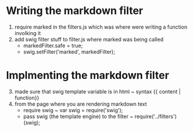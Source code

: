 # Writing the markdown filter
1. require marked in the filters.js which was where were writing a function involking it
2. add swig filter stuff to filter.js where marked was being called
	- markedFilter.safe = true;
  	- swig.setFilter('marked', markedFilter); 

# Implmenting the markdown filter
3. made sure that swig template variable is in html  ~  syntax {{ content | function}}
4. from the page where you are rendering markdown text 
	- require swig  ~  var swig = require('swig');
	- pass swig (the template engine) to the filter  ~  require('../filters')(swig);

